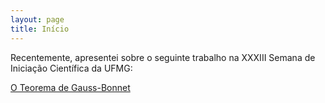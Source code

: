 ```yaml
---
layout: page
title: Início
---
```


Recentemente, apresentei sobre o seguinte trabalho na XXXIII Semana de Iniciação Científica da UFMG:

<a href="https://docs.google.com/viewer?url=https://raw.githubusercontent.com/SubGui/subgui.github.io/blob/master/works/O%20Teorema%20de%20Gauss-Bonnet.pdf" target="_blank">O Teorema de Gauss-Bonnet</a>
